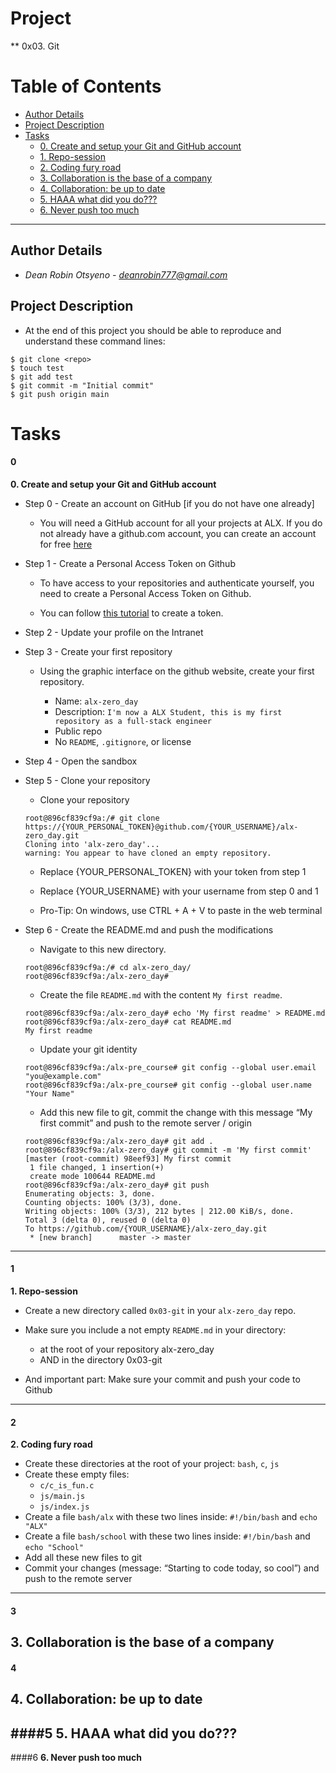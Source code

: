 # Project 
** 0x03. Git
# Table of Contents
- [Author Details](#author-details)
- [Project Description](#project-description)
- [Tasks](#tasks)
	- [0. Create and setup your Git and GitHub account](#0)
	- [1. Repo-session](#1)
	- [2. Coding fury road](#2)
	- [3. Collaboration is the base of a company](#3)
	- [4. Collaboration: be up to date](#4)
	- [5. HAAA what did you do???](#5)
	- [6. Never push too much](#6)
---
## Author Details
- *Dean Robin Otsyeno - deanrobin777@gmail.com*

## Project Description
- At the end of this project you should be able to reproduce and understand these command lines:
```
$ git clone <repo>
$ touch test
$ git add test
$ git commit -m "Initial commit"
$ git push origin main
```
# Tasks
#### 0
**0. Create and setup your Git and GitHub account**
- Step 0 - Create an account on GitHub [if you do not have one already]
	- You will need a GitHub account for all your projects at ALX. If you do not already have a github.com account, you can create an account for free [here](https://github.com/)

- Step 1 - Create a Personal Access Token on Github
	- To have access to your repositories and authenticate yourself, you need to create a Personal Access Token on Github.

	- You can follow [this tutorial](https://docs.github.com/en/authentication/keeping-your-account-and-data-secure/managing-your-personal-access-tokens) to create a token.
- Step 2 - Update your profile on the Intranet
- Step 3 - Create your first repository
	- Using the graphic interface on the github website, create your first repository.

		- Name: `alx-zero_day`
		- Description: `I'm now a ALX Student, this is my first repository as a full-stack engineer`
		- Public repo
		- No `README`, `.gitignore`, or license
- Step 4 - Open the sandbox
- Step 5 - Clone your repository

	- Clone your repository
	```
	root@896cf839cf9a:/# git clone https://{YOUR_PERSONAL_TOKEN}@github.com/{YOUR_USERNAME}/alx-zero_day.git
	Cloning into 'alx-zero_day'...
	warning: You appear to have cloned an empty repository.
	```
	- Replace {YOUR_PERSONAL_TOKEN} with your token from step 1

	- Replace {YOUR_USERNAME} with your username from step 0 and 1

	- Pro-Tip: On windows, use CTRL + A + V to paste in the web terminal

- Step 6 - Create the README.md and push the modifications
	- Navigate to this new directory.
	```
	root@896cf839cf9a:/# cd alx-zero_day/
	root@896cf839cf9a:/alx-zero_day#
	```
	- Create the file `README.md` with the content `My first readme`.
	```
	root@896cf839cf9a:/alx-zero_day# echo 'My first readme' > README.md
	root@896cf839cf9a:/alx-zero_day# cat README.md
	My first readme
	```
	- Update your git identity
	```
	root@896cf839cf9a:/alx-pre_course# git config --global user.email "you@example.com"
	root@896cf839cf9a:/alx-pre_course# git config --global user.name "Your Name"
	```
	- Add this new file to git, commit the change with this message “My first commit” and push to the remote server / origin
	```
	root@896cf839cf9a:/alx-zero_day# git add .
	root@896cf839cf9a:/alx-zero_day# git commit -m 'My first commit'
	[master (root-commit) 98eef93] My first commit
	 1 file changed, 1 insertion(+)
	 create mode 100644 README.md
	root@896cf839cf9a:/alx-zero_day# git push
	Enumerating objects: 3, done.
	Counting objects: 100% (3/3), done.
	Writing objects: 100% (3/3), 212 bytes | 212.00 KiB/s, done.
	Total 3 (delta 0), reused 0 (delta 0)
	To https://github.com/{YOUR_USERNAME}/alx-zero_day.git
	 * [new branch]      master -> master              
	```
---
#### 1
**1. Repo-session**
- Create a new directory called `0x03-git` in your `alx-zero_day` repo.

- Make sure you include a not empty `README.md` in your directory:

	- at the root of your repository alx-zero_day
	- AND in the directory 0x03-git
- And important part: Make sure your commit and push your code to Github
---
#### 2
**2. Coding fury road**
- Create these directories at the root of your project: `bash`, `c`, `js`
- Create these empty files:
	- `c/c_is_fun.c`
	- `js/main.js`
	- `js/index.js`
- Create a file `bash/alx` with these two lines inside: `#!/bin/bash` and `echo "ALX"`
- Create a file `bash/school` with these two lines inside: `#!/bin/bash` and `echo "School"`
- Add all these new files to git
- Commit your changes (message: “Starting to code today, so cool”) and push to the remote server
---
#### 3
**3. Collaboration is the base of a company**
---
#### 4
**4. Collaboration: be up to date**
---
####5
**5. HAAA what did you do???**
---
####6
**6. Never push too much**
